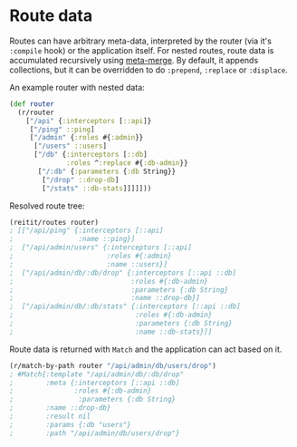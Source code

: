 # Route data

Routes can have arbitrary meta-data, interpreted by the router (via it's `:compile` hook) or the application itself. For nested routes, route data is accumulated recursively using [meta-merge](https://github.com/weavejester/meta-merge). By default, it appends collections, but it can be overridden to do `:prepend`, `:replace` or `:displace`.

An example router with nested data:

```clj
(def router
  (r/router
    ["/api" {:interceptors [::api]}
     ["/ping" ::ping]
     ["/admin" {:roles #{:admin}}
      ["/users" ::users]
      ["/db" {:interceptors [::db]
              :roles ^:replace #{:db-admin}}
       ["/:db" {:parameters {:db String}}
        ["/drop" ::drop-db]
        ["/stats" ::db-stats]]]]]))
```

Resolved route tree:

```clj
(reitit/routes router)
; [["/api/ping" {:interceptors [::api]
;                :name ::ping}]
;  ["/api/admin/users" {:interceptors [::api]
;                       :roles #{:admin}
;                       :name ::users}]
;  ["/api/admin/db/:db/drop" {:interceptors [::api ::db]
;                             :roles #{:db-admin}
;                             :parameters {:db String}
;                             :name ::drop-db}]
;  ["/api/admin/db/:db/stats" {:interceptors [::api ::db]
;                              :roles #{:db-admin}
;                              :parameters {:db String}
;                              :name ::db-stats}]]
```

Route data is returned with `Match` and the application can act based on it.

```clj
(r/match-by-path router "/api/admin/db/users/drop")
; #Match{:template "/api/admin/db/:db/drop"
;        :meta {:interceptors [::api ::db]
;               :roles #{:db-admin}
;                :parameters {:db String}
;        :name ::drop-db}
;        :result nil
;        :params {:db "users"}
;        :path "/api/admin/db/users/drop"}
```
